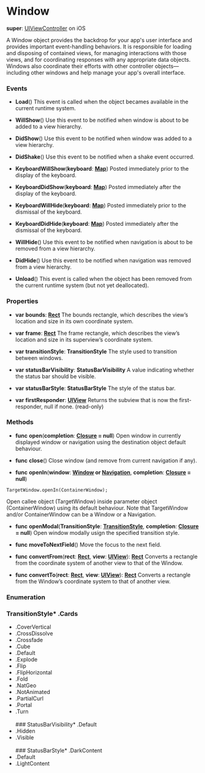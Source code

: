 # Window

**super**: [UIViewController](UIViewController.md) on iOS

A Window object provides the backdrop for your app's user interface and provides important event-handling behaviors. It is responsible for loading and disposing of contained views, for managing interactions with those views, and for coordinating responses with any appropriate data objects. Windows also coordinate their efforts with other controller objects—including other windows and help manage your app's overall interface.

### Events

* **Load**()
This event is called when the object becames available in the current runtime system.

* **WillShow**()
Use this event to be notified when window is about to be added to a view hierarchy.

* **DidShow**()
Use this event to be notified when window was added to a view hierarchy.

* **DidShake**()
Use this event to be notified when a shake event occurred.

* **KeyboardWillShow**(**keyboard**: <strong>[Map](../gravity/maps.md)</strong>)
Posted immediately prior to the display of the keyboard.

* **KeyboardDidShow**(**keyboard**: <strong>[Map](../gravity/maps.md)</strong>)
Posted immediately after the display of the keyboard.

* **KeyboardWillHide**(**keyboard**: <strong>[Map](../gravity/maps.md)</strong>)
Posted immediately prior to the dismissal of the keyboard.

* **KeyboardDidHide**(**keyboard**: <strong>[Map](../gravity/maps.md)</strong>)
Posted immediately after the dismissal of the keyboard.

* **WillHide**()
Use this event to be notified when navigation is about to be removed from a view hierarchy.

* **DidHide**()
Use this event to be notified when navigation was removed from a view hierarchy.

* **Unload**()
This event is called when the object has been removed from the current runtime system (but not yet deallocated).

</ul>

### Properties

* **var** **bounds**: **[Rect](rect.md)**
The bounds rectangle, which describes the view’s location and size in its own coordinate system.

* **var** **frame**: **[Rect](rect.md)**
The frame rectangle, which describes the view’s location and size in its superview’s coordinate system.

* **var** **transitionStyle**: **TransitionStyle**
The style used to transition between windows.

* **var** **statusBarVisibility**: **StatusBarVisibility**
A value indicating whether the status bar should be visible.

* **var** **statusBarStyle**: **StatusBarStyle**
The style of the status bar.

* **var** **firstResponder**: **[UIView](UIView.md)**
Returns the subview that is now the first-responder, null if none. \(read-only\)

</ul>

### Methods

* **func** **open**(**completion**: <strong>[Closure](../gravity/closures.md) = null</strong>)
Open window in currently displayed window or navigation using the destination object default behaviour.

* **func** **close**()
Close window (and remove from current navigation if any).

* **func** **openIn**(**window**: <strong>[Window](window.md) or [Navigation](navigation.md)</strong>, **completion**: <strong>[Closure](../gravity/closures.md) = null</strong>)
<pre><code class="swift">TargetWindow.openIn(ContainerWindow);</code></pre>
Open callee object (TargetWindow) inside parameter object (ContainerWindow) using its default behaviour. Note that TargetWindow and/or ContainerWindow can be a Window or a Navigation.

* **func** **openModal**(**TransitionStyle**: <strong><a href="#_enum_TransitionStyle">TransitionStyle</a></strong>, **completion**: <strong>[Closure](../gravity/closures.md) = null</strong>)
Open window modally usign the specified transition style.

* **func** **moveToNextField**()
Move the focus to the next field.

* **func** **convertFrom**(**rect**: <strong>[Rect](rect.md)</strong>, **view**: <strong>[UIView](UIView.md)</strong>): <strong>[Rect](rect.md)</strong> 
Converts a rectangle from the coordinate system of another view to that of the Window.

* **func** **convertTo**(**rect**: <strong>[Rect](rect.md)</strong>, **view**: <strong>[UIView](UIView.md)</strong>): <strong>[Rect](rect.md)</strong> 
Converts a rectangle from the Window’s coordinate system to that of another view.

</ul>

</ul>

### Enumeration

### TransitionStyle* .Cards
* .CoverVertical
* .CrossDissolve
* .Crossfade
* .Cube
* .Default
* .Explode
* .Flip
* .FlipHorizontal
* .Fold
* .NatGeo
* .NotAnimated
* .PartialCurl
* .Portal
* .Turn
<br><br>### StatusBarVisibility* .Default
* .Hidden
* .Visible
<br><br>### StatusBarStyle* .DarkContent
* .Default
* .LightContent
<br><br></ul>

